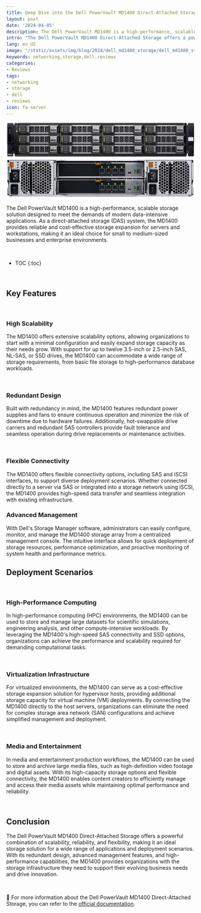 ```yaml
---
title: Deep Dive into the Dell PowerVault MD1400 Direct-Attached Storage
layout: post
date: '2024-04-05'
description: The Dell PowerVault MD1400 is a high-performance, scalable storage solution designed to meet the demands of modern data-intensive applications.
intro: "The Dell PowerVault MD1400 Direct-Attached Storage offers a powerful combination of scalability, reliability, and flexibility, making it an ideal storage solution for a wide range of applications and deployment scenarios."
lang: en_US
image: "/static/assets/img/blog/2024/dell_md1400_storage/dell_md1400_storage1.png"
keywords: networking,storage,dell,reviews
categories:
- Reviews
tags:
- networking
- storage
- dell
- reviews
icon: fa-server
---
```


![Deep Dive into the Dell PowerVault MD1400 Direct-Attached Storage 1](/static/assets/img/blog/2024/dell_md1400_storage/dell_md1400_storage1.png)
![Deep Dive into the Dell PowerVault MD1400 Direct-Attached Storage 2](/static/assets/img/blog/2024/dell_md1400_storage/dell_md1400_storage2.png)

The Dell PowerVault MD1400 is a high-performance, scalable storage solution designed to meet the demands of modern data-intensive applications. As a direct-attached storage (DAS) system, the MD1400 provides reliable and cost-effective storage expansion for servers and workstations, making it an ideal choice for small to medium-sized businesses and enterprise environments.

<br>

* TOC 
{:toc}

<br>

## Key Features

<br>

### High Scalability

The MD1400 offers extensive scalability options, allowing organizations to start with a minimal configuration and easily expand storage capacity as their needs grow. With support for up to twelve 3.5-inch or 2.5-inch SAS, NL-SAS, or SSD drives, the MD1400 can accommodate a wide range of storage requirements, from basic file storage to high-performance database workloads.

<br>

### Redundant Design

Built with redundancy in mind, the MD1400 features redundant power supplies and fans to ensure continuous operation and minimize the risk of downtime due to hardware failures. Additionally, hot-swappable drive carriers and redundant SAS controllers provide fault tolerance and seamless operation during drive replacements or maintenance activities.

<br>

### Flexible Connectivity

The MD1400 offers flexible connectivity options, including SAS and iSCSI interfaces, to support diverse deployment scenarios. Whether connected directly to a server via SAS or integrated into a storage network using iSCSI, the MD1400 provides high-speed data transfer and seamless integration with existing infrastructure.

### Advanced Management

With Dell's Storage Manager software, administrators can easily configure, monitor, and manage the MD1400 storage array from a centralized management console. The intuitive interface allows for quick deployment of storage resources, performance optimization, and proactive monitoring of system health and performance metrics.

## Deployment Scenarios

<br>

### High-Performance Computing

In high-performance computing (HPC) environments, the MD1400 can be used to store and manage large datasets for scientific simulations, engineering analysis, and other compute-intensive workloads. By leveraging the MD1400's high-speed SAS connectivity and SSD options, organizations can achieve the performance and scalability required for demanding computational tasks.

<br>

### Virtualization Infrastructure

For virtualized environments, the MD1400 can serve as a cost-effective storage expansion solution for hypervisor hosts, providing additional storage capacity for virtual machine (VM) deployments. By connecting the MD1400 directly to the host servers, organizations can eliminate the need for complex storage area network (SAN) configurations and achieve simplified management and deployment.

<br>

### Media and Entertainment

In media and entertainment production workflows, the MD1400 can be used to store and archive large media files, such as high-definition video footage and digital assets. With its high-capacity storage options and flexible connectivity, the MD1400 enables content creators to efficiently manage and access their media assets while maintaining optimal performance and reliability.

<br>

## Conclusion

The Dell PowerVault MD1400 Direct-Attached Storage offers a powerful combination of scalability, reliability, and flexibility, making it an ideal storage solution for a wide range of applications and deployment scenarios. With its redundant design, advanced management features, and high-performance capabilities, the MD1400 provides organizations with the storage infrastructure they need to support their evolving business needs and drive innovation.

<br>

📝 For more information about the Dell PowerVault MD1400 Direct-Attached Storage, you can refer to the [official documentation](https://www.dell.com/support/home/en-us/product-support/product/storage-md1400/docs).
